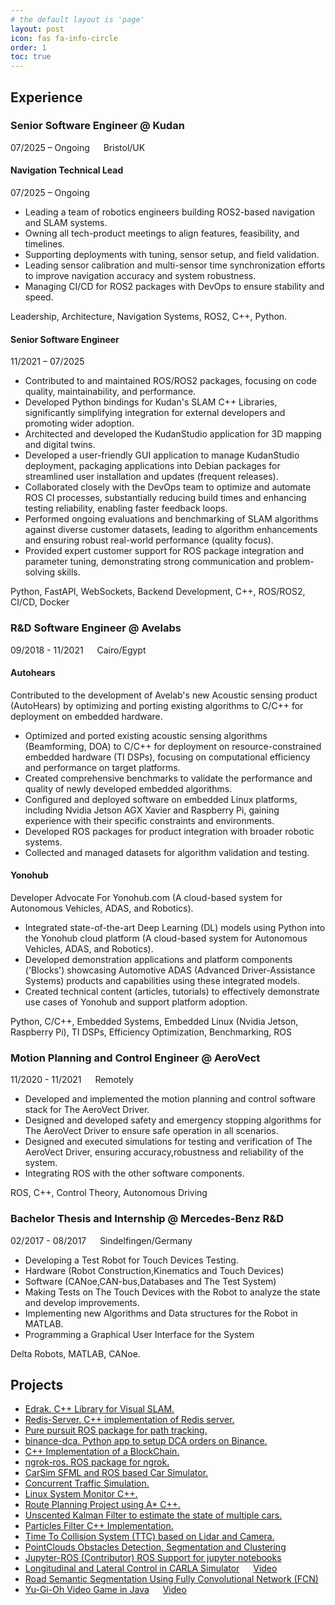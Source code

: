 ```yaml
---
# the default layout is 'page'
layout: post
icon: fas fa-info-circle
order: 1
toc: true
---
```


## Experience

### Senior Software Engineer @ Kudan 
<i class="fa fa-calendar"></i> 07/2025 – Ongoing &emsp; <i class="fa fa-map-marker"></i> Bristol/UK

#### Navigation Technical Lead
<i class="fa fa-calendar"></i> 07/2025 – Ongoing &emsp;

* Leading a team of robotics engineers building ROS2-based navigation and SLAM systems.
* Owning all tech-product meetings to align features, feasibility, and timelines.
* Supporting deployments with tuning, sensor setup, and field validation.
* Leading sensor calibration and multi-sensor time synchronization efforts to improve navigation accuracy and system robustness.
* Managing CI/CD for ROS2 packages with DevOps to ensure stability and speed.

<i class="fa fa-terminal"></i> Leadership, Architecture, Navigation Systems, ROS2, C++, Python. 

#### Senior Software Engineer
<i class="fa fa-calendar"></i> 11/2021 – 07/2025 &emsp;

* Contributed to and maintained ROS/ROS2 packages, focusing on code quality, maintainability, and performance.
* Developed Python bindings for Kudan's SLAM C++ Libraries, significantly simplifying integration for external developers and promoting wider adoption.
* Architected and developed the KudanStudio application for 3D mapping and digital twins. 
* Developed a user-friendly GUI application to manage KudanStudio deployment, packaging applications into Debian packages for streamlined user installation and updates (frequent releases).
* Collaborated closely with the DevOps team to optimize and automate ROS CI processes, substantially reducing build times and enhancing testing reliability, enabling faster feedback loops.
* Performed ongoing evaluations and benchmarking of SLAM algorithms against diverse customer datasets, leading to algorithm enhancements and ensuring robust real-world performance (quality focus).
* Provided expert customer support for ROS package integration and parameter tuning, demonstrating strong communication and problem-solving skills.

<i class="fa fa-terminal"></i> Python, FastAPI, WebSockets, Backend Development, C++, ROS/ROS2, CI/CD, Docker

### R&D Software Engineer @ Avelabs
<i class="fa fa-calendar"></i> 09/2018 - 11/2021  &emsp; <i class="fa fa-map-marker"></i> Cairo/Egypt

#### Autohears

Contributed to the development of Avelab's new Acoustic sensing product (AutoHears) by optimizing and porting existing algorithms to C/C++ for deployment on embedded hardware. 

* Optimized and ported existing acoustic sensing algorithms (Beamforming, DOA) to C/C++ for deployment on resource-constrained embedded hardware (TI DSPs), focusing on computational efficiency and performance on target platforms.
* Created comprehensive benchmarks to validate the performance and quality of newly developed embedded algorithms.
* Configured and deployed software on embedded Linux platforms, including Nvidia Jetson AGX Xavier and Raspberry Pi, gaining experience with their specific constraints and environments.
* Developed ROS packages for product integration with broader robotic systems.
* Collected and managed datasets for algorithm validation and testing.

#### Yonohub

Developer Advocate For Yonohub.com (A cloud-based system for Autonomous Vehicles,
ADAS, and Robotics).

* Integrated state-of-the-art Deep Learning (DL) models using Python into the Yonohub cloud platform (A cloud-based system for Autonomous Vehicles, ADAS, and Robotics).
* Developed demonstration applications and platform components ('Blocks') showcasing Automotive ADAS (Advanced Driver-Assistance Systems) products and capabilities using these integrated models.
* Created technical content (articles, tutorials) to effectively demonstrate use cases of Yonohub and support platform adoption.

<i class="fa fa-terminal"></i> Python, C/C++, Embedded Systems, Embedded Linux (Nvidia Jetson, Raspberry Pi), TI DSPs, Efficiency Optimization, Benchmarking, ROS

### Motion Planning and Control Engineer @ AeroVect

<i class="fa fa-calendar"></i> 11/2020 - 11/2021  &emsp; <i class="fa fa-map-marker"></i> Remotely

* Developed and implemented the motion planning and control software stack for The AeroVect Driver.
* Designed and developed safety and emergency stopping algorithms for The AeroVect Driver to ensure safe operation in all scenarios. 
* Designed and executed simulations for testing and verification of The AeroVect Driver, ensuring accuracy,robustness and reliability of the system.
* Integrating ROS with the other software components.

<i class="fa fa-terminal"></i> ROS, C++,  Control Theory, Autonomous Driving

### Bachelor Thesis and Internship @ Mercedes-Benz R&D

<i class="fa fa-calendar"></i> 02/2017 - 08/2017  &emsp; <i class="fa fa-map-marker"></i> Sindelfingen/Germany

* Developing a Test Robot for Touch Devices Testing. 
* Hardware (Robot Construction,Kinematics and Touch Devices)
* Software (CANoe,CAN-bus,Databases and The Test System)
* Making Tests on The Touch Devices with the Robot to analyze the state
and develop improvements.
* Implementing new Algorithms and Data structures for the Robot in MATLAB.
* Programming a Graphical User Interface for the System

<i class="fa fa-terminal"></i> Delta Robots, MATLAB, CANoe.

## Projects

* [Edrak. C++ Library for Visual SLAM.](https://github.com/HemaZ/Edrak)
* [Redis-Server. C++ implementation of Redis server.](https://github.com/HemaZ/redis-server)
* [Pure pursuit ROS package for path tracking.](https://github.com/HemaZ/pure_pursuit)
* [binance-dca. Python app to setup DCA orders on Binance.](https://github.com/HemaZ/binance-dca)
* [C++ Implementation of a BlockChain.](https://github.com/HemaZ/my_blockchain)
* [ngrok-ros. ROS package for ngrok.](https://github.com/HemaZ/ngrok_ros)
* [CarSim SFML and ROS based Car Simulator.](https://github.com/HemaZ/CarSim)
* [Concurrent Traffic Simulation.](https://github.com/HemaZ/Concurrent-Traffic-Simulation-CPP)
* [Linux System Monitor C++.](https://github.com/HemaZ/CppND-System-Monitor)
* [Route Planning Project using A* C++.](https://github.com/HemaZ/CppND-Route-Planning-Project)
* [Unscented Kalman Filter to estimate the state of multiple cars.](https://github.com/HemaZ/SFND_Unscented_Kalman_Filter)
* [Particles Filter C++ Implementation.](https://github.com/HemaZ/particles_filter)
* [Time To Collision System (TTC) based on Lidar and Camera.](https://github.com/HemaZ/SFND_3D_Object_Tracking)
* [PointClouds Obstacles Detection, Segmentation and Clustering](https://github.com/HemaZ/SFND_Lidar_Obstacle_Detection)
* [Jupyter-ROS (Contributor)  ROS Support for jupyter notebooks](https://github.com/RoboStack/jupyter-ros)
* [Longitudinal and Lateral Control in CARLA Simulator](https://github.com/HemaZ/carla-longlat-control) &emsp; [Video](https://www.youtube.com/watch?v=_ONfGpo1h-4)
* [Road Semantic Segmentation Using Fully Convolutional Network (FCN) ](https://github.com/HemaZ/sem-seg)
* [Yu-Gi-Oh Video Game in Java](https://github.com/HemaZ/yu-gi-oh-java) &emsp; [Video](https://www.youtube.com/watch?v=wY9EOFwh1F0)